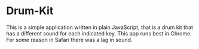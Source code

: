 # Drum-Kit

This is a simple application written in plain JavaScript, that is a drum kit that has a different sound for each indicated key. This app runs best in Chrome. For some reason in Safari there was a lag in sound.
